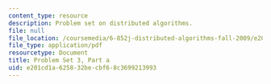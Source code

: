 ```yaml
---
content_type: resource
description: Problem set on distributed algorithms.
file: null
file_location: /coursemedia/6-852j-distributed-algorithms-fall-2009/e201cd1a625832becbf68c3699213993_MIT6_852JF09_pset3a.pdf
file_type: application/pdf
resourcetype: Document
title: Problem Set 3, Part a
uid: e201cd1a-6258-32be-cbf6-8c3699213993
---
```

